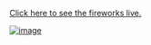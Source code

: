 [Click here to see the fireworks live.](https://lukedarling.github.io/Fireworks/fireworks.html)

[![image](https://github.com/user-attachments/assets/43c1133e-8792-423c-993a-e4631f26813e)](https://lukedarling.github.io/Fireworks/fireworks.html)
